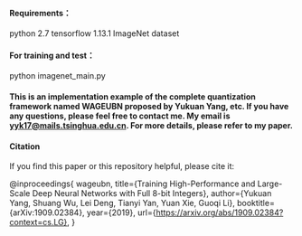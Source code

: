 #### Requirements：
python 2.7
tensorflow 1.13.1
ImageNet dataset


#### For training and test：
python imagenet_main.py


#### This is an implementation example of the complete quantization framework named WAGEUBN proposed by Yukuan Yang, etc. If you have any questions, please feel free to contact me. My email is yyk17@mails.tsinghua.edu.cn. For more details, please refer to my paper.



#### Citation
If you find this paper or this repository helpful, please cite it:  

@inproceedings{
wageubn,
title={Training High-Performance and Large-Scale Deep Neural Networks with Full 8-bit Integers},
author={Yukuan Yang, Shuang Wu, Lei Deng, Tianyi Yan, Yuan Xie, Guoqi Li},
booktitle={arXiv:1909.02384},
year={2019},
url={https://arxiv.org/abs/1909.02384?context=cs.LG},
} 